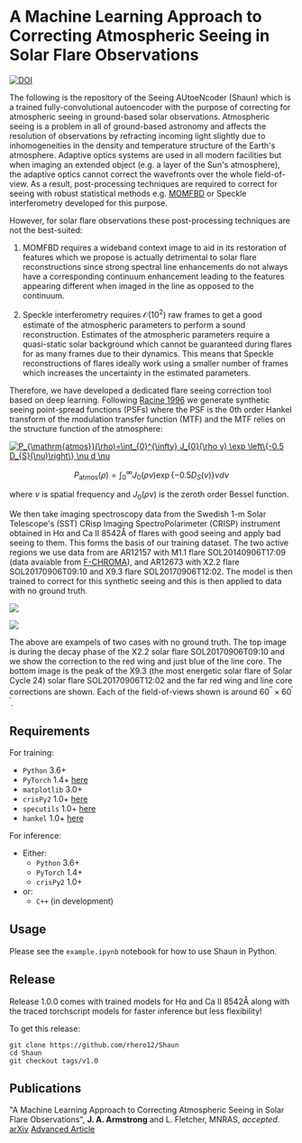 # A Machine Learning Approach to Correcting Atmospheric Seeing in Solar Flare Observations

[![DOI](https://zenodo.org/badge/264186546.svg)](https://zenodo.org/badge/latestdoi/264186546)

The following is the repository of the Seeing AUtoeNcoder (Shaun) which is a trained fully-convolutional autoencoder with the purpose of correcting for atmospheric seeing in ground-based solar observations. Atmospheric seeing is a problem in all of ground-based astronomy and affects the resolution of observations by refracting incoming light slightly due to inhomogeneities in the density and temperature structure of the Earth's atmosphere. Adaptive optics systems are used in all modern facilities but when imaging an extended object (e.g. a layer of the Sun's atmosphere), the adaptive optics cannot correct the wavefronts over the whole field-of-view. As a result, post-processing techniques are required to correct for seeing with robust statistical methods e.g. [MOMFBD](https://link.springer.com/article/10.1007%2Fs11207-005-5782-z) or Speckle interferometry developed for this purpose.

However, for solar flare observations these post-processing techniques are not the best-suited:

1. MOMFBD requires a wideband context image to aid in its restoration of features which we propose is actually detrimental to solar flare reconstructions since strong spectral line enhancements do not always have a corresponding continuum enhancement leading to the features appearing different when imaged in the line as opposed to the continuum.

2. Speckle interferometry requires $\mathcal{O}(10^{2})$ raw frames to get a good estimate of the atmospheric parameters to perform a sound reconstruction. Estimates of the atmospheric parameters require a quasi-static solar background which cannot be guaranteed during flares for as many frames due to their dynamics. This means that Speckle reconstructions of flares ideally work using a smaller number of frames which increases the uncertainty in the estimated parameters.

Therefore, we have developed a dedicated flare seeing correction tool based on deep learning. Following [Racine 1996](adsabs.harvard.edu/full/1996PASP..108..699R) we generate synthetic seeing point-spread functions (PSFs) where the PSF is the 0th order Hankel transform of the modulation transfer function (MTF) and the MTF relies on the structure function of the atmosphere:

<a href="https://www.codecogs.com/eqnedit.php?latex=P_{\mathrm{atmos}}(\rho)=\int_{0}^{\infty}&space;J_{0}(\rho&space;v)&space;\exp&space;\left\{-0.5&space;D_{S}(\nu)\right\}&space;\nu&space;d&space;\nu" target="_blank"><img src="https://latex.codecogs.com/svg.latex?P_{\mathrm{atmos}}(\rho)=\int_{0}^{\infty}&space;J_{0}(\rho&space;v)&space;\exp&space;\left\{-0.5&space;D_{S}(\nu)\right\}&space;\nu&space;d&space;\nu" title="P_{\mathrm{atmos}}(\rho)=\int_{0}^{\infty} J_{0}(\rho v) \exp \left\{-0.5 D_{S}(\nu)\right\} \nu d \nu" /></a>

$$ P_{\mathrm{atmos}}(\rho)=\int_{0}^{\infty} J_{0}(\rho v) \exp \left\{-0.5 D_{S}(\nu)\right\} \nu d \nu $$

where $\nu$ is spatial frequency and $J_{0}(\rho \nu)$ is the zeroth order Bessel function.

We then take imaging spectroscopy data from the Swedish 1-m Solar Telescope's (SST) CRisp Imaging SpectroPolarimeter (CRISP) instrument obtained in H&alpha; and Ca II 8542&#8491; of flares with good seeing and apply bad seeing to them. This forms the basis of our training dataset. The two active regions we use data from are AR12157 with M1.1 flare SOL20140906T17:09 (data avaiable from [F-CHROMA](https://star.pst.qub.ac.uk/wiki/doku.php/public/solarflares/start)), and AR12673 with X2.2 flare SOL20170906T09:10 and X9.3 flare SOL20170906T12:02. The model is then trained to correct for this synthetic seeing and this is then applied to data with no ground truth.

![](gifs/x22.gif)

![](gifs/x93.gif)

The above are exampels of two cases with no ground truth. The top image is during the decay phase of the X2.2 solar flare SOL20170906T09:10 and we show the correction to the red wing and just blue of the line core. The bottom image is the peak of the X9.3 (the most energetic solar flare of Solar Cycle 24) solar flare SOL20170906T12:02 and the far red wing and line core corrections are shown. Each of the field-of-views shown is around $60^{\prime \prime} \times 60^{\prime \prime}$.

## Requirements
For training:

* `Python` 3.6+
* `PyTorch` 1.4+ [here](https://pytorch.org)
* `matplotlib` 3.0+
* `crisPy2` 1.0+ [here](https://github.com/rhero12/crisPy2)
* `specutils` 1.0+ [here](https://specutils.readthedocs.io/en/stable/)
* `hankel` 1.0+ [here](https://hankel.readthedocs.io/en/latest/)

For inference:

* Either:
  - `Python` 3.6+
  - `PyTorch` 1.4+
  - `crisPy2` 1.0+
* or:
  - `C++` (in development)

## Usage
Please see the `example.ipynb` notebook for how to use Shaun in Python.


## Release
Release 1.0.0 comes with trained models for H&alpha; and Ca II 8542&#8491; along with the traced torchscript models for faster inference but less flexibility!

To get this release:
```
git clone https://github.com/rhero12/Shaun
cd Shaun
git checkout tags/v1.0
```

## Publications
"A Machine Learning Approach to Correcting Atmospheric Seeing in Solar Flare Observations", **J. A. Armstrong** and L. Fletcher, MNRAS, *accepted*. [arXiv](https://arxiv.org/abs/2011.12814) [Advanced Article](https://academic.oup.com/mnras/advance-article/doi/10.1093/mnras/staa3742/6019896?searchresult=1)
